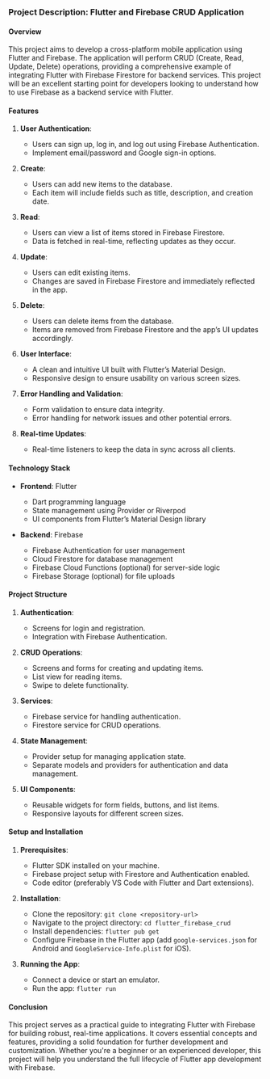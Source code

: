 ### Project Description: Flutter and Firebase CRUD Application

#### Overview
This project aims to develop a cross-platform mobile application using Flutter and Firebase. The application will perform CRUD (Create, Read, Update, Delete) operations, providing a comprehensive example of integrating Flutter with Firebase Firestore for backend services. This project will be an excellent starting point for developers looking to understand how to use Firebase as a backend service with Flutter.

#### Features

1. **User Authentication**:
   - Users can sign up, log in, and log out using Firebase Authentication.
   - Implement email/password and Google sign-in options.

2. **Create**:
   - Users can add new items to the database.
   - Each item will include fields such as title, description, and creation date.

3. **Read**:
   - Users can view a list of items stored in Firebase Firestore.
   - Data is fetched in real-time, reflecting updates as they occur.

4. **Update**:
   - Users can edit existing items.
   - Changes are saved in Firebase Firestore and immediately reflected in the app.

5. **Delete**:
   - Users can delete items from the database.
   - Items are removed from Firebase Firestore and the app’s UI updates accordingly.

6. **User Interface**:
   - A clean and intuitive UI built with Flutter’s Material Design.
   - Responsive design to ensure usability on various screen sizes.

7. **Error Handling and Validation**:
   - Form validation to ensure data integrity.
   - Error handling for network issues and other potential errors.

8. **Real-time Updates**:
   - Real-time listeners to keep the data in sync across all clients.

#### Technology Stack

- **Frontend**: Flutter
  - Dart programming language
  - State management using Provider or Riverpod
  - UI components from Flutter’s Material Design library

- **Backend**: Firebase
  - Firebase Authentication for user management
  - Cloud Firestore for database management
  - Firebase Cloud Functions (optional) for server-side logic
  - Firebase Storage (optional) for file uploads

#### Project Structure

1. **Authentication**:
   - Screens for login and registration.
   - Integration with Firebase Authentication.

2. **CRUD Operations**:
   - Screens and forms for creating and updating items.
   - List view for reading items.
   - Swipe to delete functionality.

3. **Services**:
   - Firebase service for handling authentication.
   - Firestore service for CRUD operations.

4. **State Management**:
   - Provider setup for managing application state.
   - Separate models and providers for authentication and data management.

5. **UI Components**:
   - Reusable widgets for form fields, buttons, and list items.
   - Responsive layouts for different screen sizes.

#### Setup and Installation

1. **Prerequisites**:
   - Flutter SDK installed on your machine.
   - Firebase project setup with Firestore and Authentication enabled.
   - Code editor (preferably VS Code with Flutter and Dart extensions).

2. **Installation**:
   - Clone the repository: `git clone <repository-url>`
   - Navigate to the project directory: `cd flutter_firebase_crud`
   - Install dependencies: `flutter pub get`
   - Configure Firebase in the Flutter app (add `google-services.json` for Android and `GoogleService-Info.plist` for iOS).

3. **Running the App**:
   - Connect a device or start an emulator.
   - Run the app: `flutter run`

#### Conclusion

This project serves as a practical guide to integrating Flutter with Firebase for building robust, real-time applications. It covers essential concepts and features, providing a solid foundation for further development and customization. Whether you're a beginner or an experienced developer, this project will help you understand the full lifecycle of Flutter app development with Firebase.

